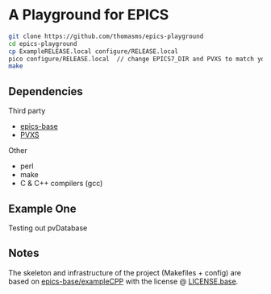 # A Playground for EPICS

```bash
git clone https://github.com/thomasms/epics-playground
cd epics-playground
cp ExampleRELEASE.local configure/RELEASE.local
pico configure/RELEASE.local  // change EPICS7_DIR and PVXS to match your env
make
```

## Dependencies
Third party
- [epics-base](https://github.com/thomasms/epics-base)
- [PVXS](https://github.com/thomasms/pvxs)

Other
- perl
- make
- C & C++ compilers (gcc)

## Example One
Testing out pvDatabase

## Notes
The skeleton and infrastructure of the project (Makefiles + config) are based on [epics-base/exampleCPP](https://github.com/epics-base/exampleCPP) with the license @ [LICENSE.base](./LICENSE.base).